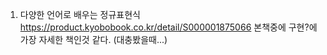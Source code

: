 1. 다양한 언어로 배우는 정규표현식 https://product.kyobobook.co.kr/detail/S000001875066 
본책중에 구현?에 가장 자세한 책인것 같다. (대충봤을때...)
